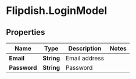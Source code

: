 # Flipdish.LoginModel

## Properties

Name | Type | Description | Notes
------------ | ------------- | ------------- | -------------
**Email** | **String** | Email address | 
**Password** | **String** | Password | 


